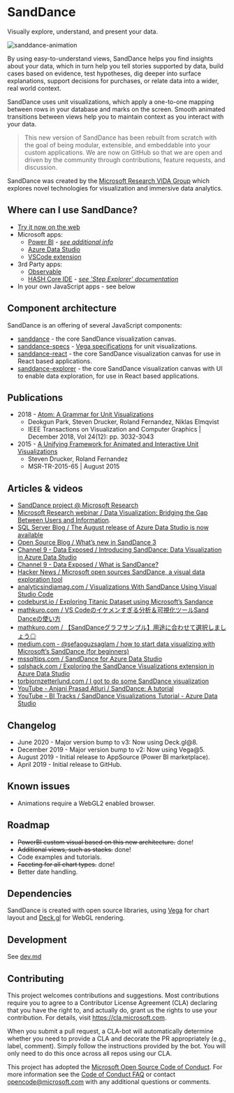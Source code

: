 # SandDance

Visually explore, understand, and present your data.

![sanddance-animation](https://user-images.githubusercontent.com/11507384/54236654-52d42800-44d1-11e9-859e-6c5d297a46d2.gif)

By using easy-to-understand views, SandDance helps you find insights about your data, which in turn help you tell stories supported by data, build cases based on evidence, test hypotheses, dig deeper into surface explanations, support decisions for purchases, or relate data into a wider, real world context.

SandDance uses unit visualizations, which apply a one-to-one mapping between rows in your database and marks on the screen.
Smooth animated transitions between views help you to maintain context as you interact with your data.

> This new version of SandDance has been rebuilt from scratch with the goal of being modular, extensible, and embeddable into your custom applications. We are now on GitHub so that we are open and driven by the community through contributions, feature requests, and discussion.

SandDance was created by the [Microsoft Research VIDA Group](https://aka.ms/vida) which explores novel technologies for visualization and immersive data analytics.

## Where can I use SandDance?
* [Try it now on the web](https://microsoft.github.io/SandDance/app/)
* Microsoft apps:
  * [Power BI](https://appsource.microsoft.com/en-us/product/power-bi-visuals/WA200000430) - [*see additional info*](https://github.com/microsoft/SandDance/blob/master/powerbi.md)
  * [Azure Data Studio](https://docs.microsoft.com/en-us/sql/azure-data-studio/sanddance-extension?view=sql-server-2017)
  * [VSCode extension](https://marketplace.visualstudio.com/items?itemName=msrvida.vscode-sanddance)
* 3rd Party apps:
  * [Observable](https://observablehq.com/collection/@danmarshall/sanddance)
  * [HASH Core IDE](https://core.hash.ai/) - [*see 'Step Explorer' documentation*](https://docs.hash.ai/core/creating-simulations/views#step-explorer)
* In your own JavaScript apps - see below

## Component architecture

SandDance is an offering of several JavaScript components:

* [sanddance](packages/sanddance/README.md) - the core SandDance visualization canvas.
* [sanddance-specs](packages/sanddance-specs/README.md) - [Vega specifications](https://vega.github.io/vega/docs/specification/) for unit visualizations.
* [sanddance-react](packages/sanddance-react/README.md) - the core SandDance visualization canvas for use in React based applications.
* [sanddance-explorer](packages/sanddance-explorer/README.md) - the core SandDance visualization canvas with UI to enable data exploration, for use in React based applications.

## Publications

* 2018 - [Atom: A Grammar for Unit Visualizations](https://www.microsoft.com/en-us/research/uploads/prod/2019/01/atom.pdf)
  * Deokgun Park, Steven Drucker, Roland Fernandez, Niklas Elmqvist
  * IEEE Transactions on Visualization and Computer Graphics | December 2018, Vol 24(12): pp. 3032-3043
* 2015 - [A Unifying Framework for Animated and Interactive Unit Visualizations](https://www.microsoft.com/en-us/research/wp-content/uploads/2016/02/sanddance.pdf)
  * Steven Drucker, Roland Fernandez 
  * MSR-TR-2015-65 | August 2015

## Articles & videos

* [SandDance project @ Microsoft Research](https://www.microsoft.com/en-us/research/project/sanddance/)
* [Microsoft Research webinar / Data Visualization: Bridging the Gap Between Users and Information](https://note.microsoft.com/MSR-Webinar-Data-Visualization-Registration-On-Demand.html).
* [SQL Server Blog / The August release of Azure Data Studio is now available](https://cloudblogs.microsoft.com/sqlserver/2019/08/15/the-august-release-of-azure-data-studio-is-now-available/)
* [Open Source Blog / What’s new in SandDance 3](https://cloudblogs.microsoft.com/opensource/2020/06/23/whats-new-sanddance-3-microsoft-research/)
* [Channel 9 - Data Exposed / Introducing SandDance: Data Visualization in Azure Data Studio](https://channel9.msdn.com/Shows/Data-Exposed/Introducing-SandDance-Data-Visualization-in-Azure-Data-Studio)
* [Channel 9 - Data Exposed / What is SandDance?](https://channel9.msdn.com/Shows/Data-Exposed/What-is-SandDance)
* [Hacker News / Microsoft open sources SandDance, a visual data exploration tool](https://news.ycombinator.com/item?id=21224685)
* [analyticsindiamag.com / Visualizations With SandDance Using Visual Studio Code](https://analyticsindiamag.com/visualizations-with-sanddance-using-visual-studio-code/)
* [codeburst.io / Exploring Titanic Dataset using Microsoft’s Sandance](https://codeburst.io/exploring-titanic-dataset-using-microsofts-sandance-175eb04b3ac2)
* [mathkuro.com / VS Codeのイケメンすぎる分析＆可視化ツールSand Danceの使い方](https://www.mathkuro.com/vs-code/sand-dance/)
* [mathkuro.com / 【SandDanceグラフサンプル】用途に合わせて選択しましょう◎](https://www.mathkuro.com/vs-code/sanddance-charts/)
* [medium.com - @sefaoguzsaglam / how to start data visualizing with Microsoft’s SandDance (for beginners)](https://medium.com/@sefaoguzsaglam/how-to-start-data-visualizing-with-microsofts-sanddance-for-beginners-abe5c0552750)
* [mssqltips.com / SandDance for Azure Data Studio](https://www.mssqltips.com/sqlservertip/6045/sanddance-for-azure-data-studio/)
* [sqlshack.com / Exploring the SandDance Visualizations extension in Azure Data Studio](https://www.sqlshack.com/exploring-the-sanddance-visualizations-extension-in-azure-data-studio/)
* [torbjornzetterlund.com / I got to do some SandDance visualization](https://torbjornzetterlund.com/i-got-to-do-some-sanddance-vizualisation/)
* [YouTube - Anjani Prasad Atluri / SandDance: A tutorial](https://www.youtube.com/watch?v=sI4WIQEz07w)
* [YouTube - BI Tracks / SandDance Visualizations Tutorial - Azure Data Studio](https://www.youtube.com/watch?v=iUhvYMggzAQ)

## Changelog

* June 2020 - Major version bump to v3: Now using Deck.gl@8.
* December 2019 - Major version bump to v2: Now using Vega@5.
* August 2019 - Initial release to AppSource (Power BI marketplace).
* April 2019 - Initial release to GitHub.

## Known issues

* Animations require a WebGL2 enabled browser.

## Roadmap

* ~~PowerBI custom visual based on this new architecture.~~ done!
* ~~Additional views, such as stacks.~~ done!
* Code examples and tutorials.
* ~~Faceting for all chart types.~~ done!
* Better date handling.

## Dependencies

SandDance is created with open source libraries, using [Vega](https://vega.github.io) for chart layout and [Deck.gl](https://deck.gl) for WebGL rendering.

## Development

See [dev.md](dev.md)

## Contributing

This project welcomes contributions and suggestions.  Most contributions require you to agree to a
Contributor License Agreement (CLA) declaring that you have the right to, and actually do, grant us
the rights to use your contribution. For details, visit https://cla.microsoft.com.

When you submit a pull request, a CLA-bot will automatically determine whether you need to provide
a CLA and decorate the PR appropriately (e.g., label, comment). Simply follow the instructions
provided by the bot. You will only need to do this once across all repos using our CLA.

This project has adopted the [Microsoft Open Source Code of Conduct](https://opensource.microsoft.com/codeofconduct/).
For more information see the [Code of Conduct FAQ](https://opensource.microsoft.com/codeofconduct/faq/) or
contact [opencode@microsoft.com](mailto:opencode@microsoft.com) with any additional questions or comments.

